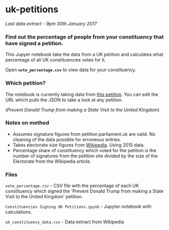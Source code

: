 # uk-petitions

*Last data extract - 9pm 30th January 2017*

### Find out the percentage of people from your constituency that have signed a petition.

This Jupyer notebook take the data from a UK petition and calculates what percentage of all UK constituencies votes for it.

Open **`vote_percentage.csv`** to view data for your constituency.

### Which petition?

The notebook is currently taking data from [this petition](https://petition.parliament.uk/petitions/171928). You can edit the URL which pulls the JSON to take a look at any petition.

(_Prevent Donald Trump from making a State Visit to the United Kingdom_)

### Notes on method

- Assumes signature figures from petition.parliament.uk are valid. No cleaning of the data possible for erroneous entries.
- Takes electorate size figures from [Wikipedia](https://en.wikipedia.org/wiki/List_of_United_Kingdom_Parliament_constituencies). Using 2015 data.
- Percentage share of constituency which voted for the petition is the number of signatures from the petition site divided by the size of the Electorate from the Wikipedia article.

### Files

`vote_percentage.csv` - CSV file with the percentage of each UK constituency which signed the 'Prevent Donald Trump from making a State Visit to the United Kingdom' petition.

`Constituencies Signing UK Petitions.ipynb` - Jupyter notebook with calculations.

`uk_constituency_data.csv` - Data extract from Wikipedia

